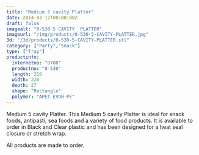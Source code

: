 ```yaml
---
title: "Medium 5 cavity Platter"
date: 2014-03-17T00:00:00Z
draft: false
imagealt: "0-530 5 CAVITY  PLATTER"
imageurl: "/img/products/0-530-5-CAVITY-PLATTER.jpg"
3d: "/3d/products/0-530-5-CAVITY-PLATTER.stl"
category: ["Party","Snack"]
type: ["Tray"]
productinfo:
  internetno: "D708"
  productno: "0-530"
  length: 250
  width: 220
  depth: 27
  shape: "Rectangle"
  polymer: "APET EVOH-PE"
---
```

Medium 5 cavity Platter. This Medium 5 cavity Platter is ideal for snack foods, antipasti, sea foods and a variety of food products. It is available to order in Black and Clear plastic and has been designed for a heat seal closure or stretch wrap.

All products are made to order.